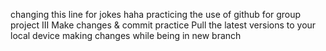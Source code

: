 changing this line for jokes haha
practicing the use of github for group project III
Make changes & commit practice
Pull the latest versions to your local device 
making changes while being in new branch

